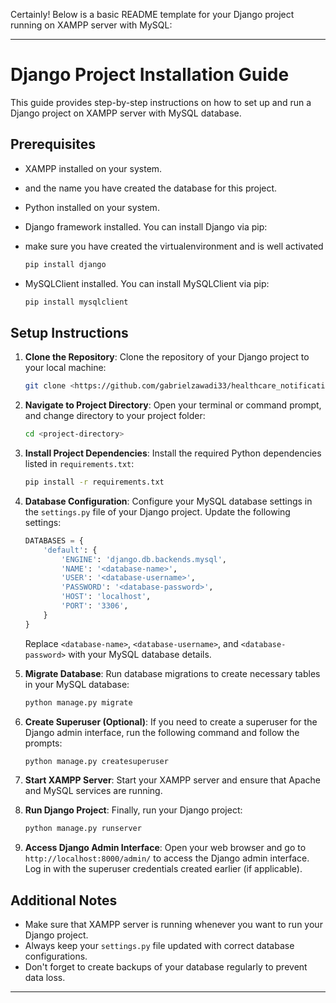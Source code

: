 Certainly! Below is a basic README template for your Django project running on XAMPP server with MySQL:

---

# Django Project Installation Guide

This guide provides step-by-step instructions on how to set up and run a Django project on XAMPP server with MySQL database.

## Prerequisites

- XAMPP installed on your system.
- and the name you have created the database for this project.
- Python installed on your system.
- Django framework installed. You can install Django via pip:
- make sure  you have created the virtualenvironment and is well activated

    ```bash
    pip install django
    ```

- MySQLClient installed. You can install MySQLClient via pip:

    ```bash
    pip install mysqlclient
    ```

## Setup Instructions

1. **Clone the Repository**: Clone the repository of your Django project to your local machine:

    ```bash
    git clone <https://github.com/gabrielzawadi33/healthcare_notification_system.git.>
    ```

2. **Navigate to Project Directory**: Open your terminal or command prompt, and change directory to your project folder:

    ```bash
    cd <project-directory>
    ```

3. **Install Project Dependencies**: Install the required Python dependencies listed in `requirements.txt`:

    ```bash
    pip install -r requirements.txt
    ```

4. **Database Configuration**: Configure your MySQL database settings in the `settings.py` file of your Django project. Update the following settings:

    ```python
    DATABASES = {
        'default': {
            'ENGINE': 'django.db.backends.mysql',
            'NAME': '<database-name>',
            'USER': '<database-username>',
            'PASSWORD': '<database-password>',
            'HOST': 'localhost',
            'PORT': '3306',
        }
    }
    ```

    Replace `<database-name>`, `<database-username>`, and `<database-password>` with your MySQL database details.

5. **Migrate Database**: Run database migrations to create necessary tables in your MySQL database:

    ```bash
    python manage.py migrate
    ```

6. **Create Superuser (Optional)**: If you need to create a superuser for the Django admin interface, run the following command and follow the prompts:

    ```bash
    python manage.py createsuperuser
    ```

7. **Start XAMPP Server**: Start your XAMPP server and ensure that Apache and MySQL services are running.

8. **Run Django Project**: Finally, run your Django project:

    ```bash
    python manage.py runserver
    ```

9. **Access Django Admin Interface**: Open your web browser and go to `http://localhost:8000/admin/` to access the Django admin interface. Log in with the superuser credentials created earlier (if applicable).

## Additional Notes

- Make sure that XAMPP server is running whenever you want to run your Django project.
- Always keep your `settings.py` file updated with correct database configurations.
- Don't forget to create backups of your database regularly to prevent data loss.

---

